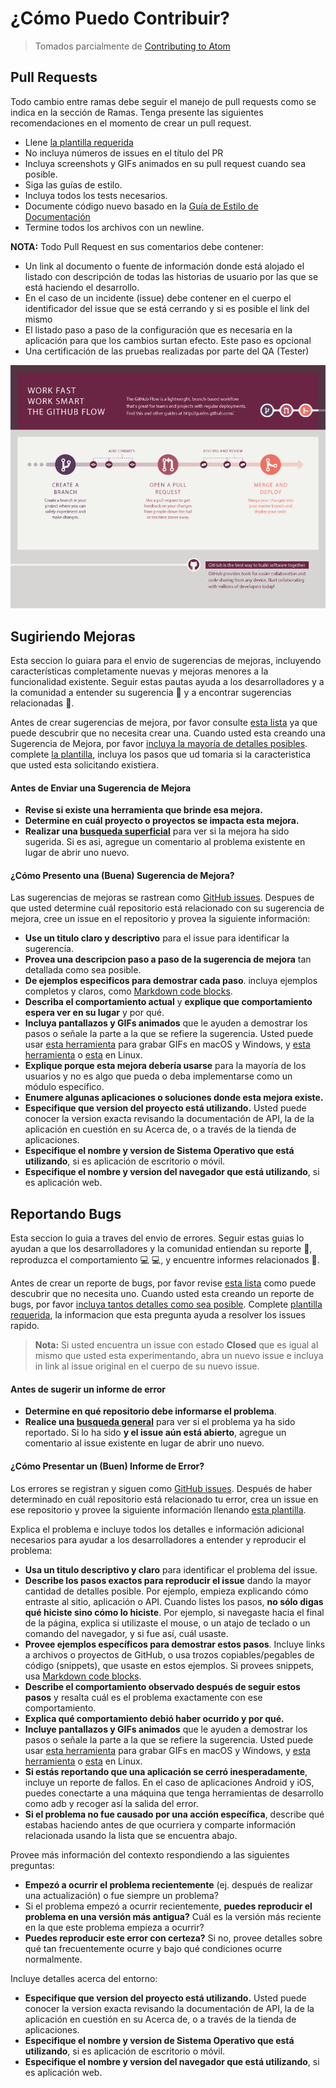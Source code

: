 # ¿Cómo Puedo Contribuir?

> Tomados parcialmente de [Contributing to Atom](https://github.com/atom/atom/blob/master/CONTRIBUTING.md)

## Pull Requests

Todo cambio entre ramas debe seguir el manejo de pull requests como se indica en la sección de Ramas. Tenga presente las siguientes recomendaciones en el momento de crear un pull request.

* Llene [la plantilla requerida](https://github.com/atom/atom/blob/master/PULL_REQUEST_TEMPLATE.md)
* No incluya números de issues en el título del PR
* Incluya screenshots y GIFs animados en su pull request cuando sea posible.
* Siga las guías de estilo.
* Incluya todos los tests necesarios.
* Documente código nuevo basado en la [Guía de Estilo de Documentación](../style/COMMITS_DOCUMENTATION.md)
* Termine todos los archivos con un newline.

**NOTA:** Todo Pull Request en sus comentarios debe contener:
* Un link al documento o fuente de información donde está alojado el listado con descripción de todas las historias de usuario por las que se está haciendo el desarrollo.
* En el caso de un incidente (issue) debe contener en el cuerpo el identificador del issue que se está cerrando y si es posible el link del mismo
* El listado paso a paso de la configuración que es necesaria en la aplicación para que los cambios surtan efecto. Este paso es opcional
* Una certificación de las pruebas realizadas por parte del QA (Tester)

![Git Workflow](../assets/img/git-flow-infographics.png)

## Sugiriendo Mejoras

Esta seccion lo guiara para el envio de sugerencias de mejoras, incluyendo características completamente nuevas y mejoras menores a la funcionalidad existente. Seguir estas pautas ayuda a los desarrolladores y a la comunidad a entender su sugerencia :pencil: y a encontrar sugerencias relacionadas :mag_right:.

Antes de crear sugerencias de mejora, por favor consulte [esta lista](#antes-de-enviar-una-sugerencia-de-mejora) ya que puede descubrir que no necesita crear una. Cuando usted esta creando una Sugerencia de Mejora, por favor [incluya la mayoría de detalles posibles](#cómo-presento-una-buena-sugerencia-de-mejora). complete [la plantilla](ISSUE_TEMPLATE.md), incluya los pasos que ud tomaria si la caracteristica que usted esta solicitando existiera.

#### Antes de Enviar una Sugerencia de Mejora

* **Revise si existe una herramienta que brinde esa mejora.**
* **Determine en cuál proyecto o proyectos se impacta esta mejora.**
* **Realizar una [busqueda superficial](https://github.com/search?q=+is%3Aissue+user%3Auniandesdsit)** para ver si la mejora ha sido sugerida. Si es asi, agregue un comentario al problema existente en lugar de abrir uno nuevo.

#### ¿Cómo Presento una (Buena) Sugerencia de Mejora?

Las sugerencias de mejoras se rastrean como [GitHub issues](https://guides.github.com/features/issues/). Despues de que usted determine cuál repositorio está relacionado con su sugerencia de mejora, cree un issue en el repositorio y provea la siguiente información:

* **Use un titulo claro y descriptivo** para el issue para identificar la sugerencia.
* **Provea una descripcion paso a paso de la sugerencia de mejora** tan detallada como sea posible.
* **De ejemplos especificos para demostrar cada paso**. incluya ejemplos completos y claros, como [Markdown code blocks](https://help.github.com/articles/markdown-basics/#multiple-lines).
* **Describa el comportamiento actual** y **explique que comportamiento espera ver en su lugar** y por qué.
* **Incluya pantallazos y GIFs animados** que le ayuden a demostrar los pasos o señale la parte a la que se refiere la sugerencia. Usted puede usar [esta herramienta](https://www.cockos.com/licecap/) para grabar GIFs en macOS y Windows, y [esta herramienta](https://github.com/colinkeenan/silentcast) o [esta](https://github.com/GNOME/byzanz) en Linux.
* **Explique porque esta mejora debería usarse** para la mayoría de los usuarios y no es algo que pueda o deba implementarse como un módulo específico.
* **Enumere algunas aplicaciones o soluciones donde esta mejora existe.**
* **Especifique que version del proyecto está utilizando.** Usted puede conocer la version exacta revisando la documentación de API, la de la aplicación en cuestión en su Acerca de, o a través de la tienda de aplicaciones.
* **Especifique el nombre y version de Sistema Operativo que está utilizando**, si es aplicación de escritorio o móvil.
* **Especifique el nombre y version del navegador que está utilizando**, si es aplicación web.

## Reportando Bugs

Esta seccion lo guia a traves del envio de errores. Seguir estas guias lo ayudan a que los desarrolladores y la comunidad entiendan su reporte :pencil:, reproduzca el comportamiento :computer: :computer:, y encuentre informes relacionados :mag_right:.

Antes de crear un reporte de bugs, por favor revise [esta lista](#antes-de-sugerir-un-informe-de-error) como puede descubrir que no necesita uno. Cuando usted esta creando un reporte de bugs, por favor [incluya tantos detalles como sea posible](#cómo-presentar-un-buen-informe-de-error). Complete [plantilla requerida](ISSUE_TEMPLATE.md), la informacion que esta pregunta ayuda a resolver los issues rapido.

> **Nota:** Si usted encuentra un issue con estado **Closed** que es igual al mismo que usted esta experimentando, abra un nuevo issue e incluya in link al issue original en el cuerpo de su nuevo issue.

#### Antes de sugerir un informe de error

* **Determine en qué repositorio debe informarse el problema**.
* **Realice una [busqueda general](https://github.com/search?q=+is%3Aissue+user%3Auniandesdsit)** para ver si el problema ya ha sido reportado. Si lo ha sido **y el issue aún está abierto**, agregue un comentario al issue existente en lugar de abrir uno nuevo.

#### ¿Cómo Presentar un (Buen) Informe de Error?

Los errores se registran y siguen como [GitHub issues](https://guides.github.com/features/issues/). Después de haber determinado en cuál repositorio está relacionado tu error, crea un issue en ese repositorio y provee la siguiente información llenando [esta plantilla](ISSUE_TEMPLATE.md).

Explica el problema e incluye todos los detalles e información adicional necesarios para ayudar a los desarrolladores a entender y reproducir el problema:

* **Usa un titulo descriptivo y claro** para identificar el problema del issue.
* **Describe los pasos exactos para reproducir el issue** dando la mayor cantidad de detalles posible. Por ejemplo, empieza explicando cómo entraste al sitio, aplicación o API. Cuando listes los pasos, **no sólo digas qué hiciste sino cómo lo hiciste**. Por ejemplo, si navegaste hacia el final de la página, explica si utilizaste el mouse, o un atajo de teclado o un comando del navegador, y si fue así, cuál usaste.
* **Provee ejemplos específicos para demostrar estos pasos**. Incluye links a archivos o proyectos de GitHub, o usa trozos copiables/pegables de código (snippets), que usaste en estos ejemplos. Si provees snippets, usa [Markdown code blocks](https://help.github.com/articles/markdown-basics/#multiple-lines).
* **Describe el comportamiento observado después de seguir estos pasos** y resalta cuál es el problema exactamente con ese comportamiento.
* **Explica qué comportamiento debió haber ocurrido y por qué.**
* **Incluye pantallazos y GIFs animados** que le ayuden a demostrar los pasos o señale la parte a la que se refiere la sugerencia. Usted puede usar [esta herramienta](https://www.cockos.com/licecap/) para grabar GIFs en macOS y Windows, y [esta herramienta](https://github.com/colinkeenan/silentcast) o [esta](https://github.com/GNOME/byzanz) en Linux.
* **Si estás reportando que una aplicación se cerró inesperadamente**, incluye un reporte de fallos. En el caso de aplicaciones Android y iOS, puedes conectarte a una máquina que tenga herramientas de desarrollo como adb y recoger así la salida del error.
* **Si el problema no fue causado por una acción específica**, describe qué estabas haciendo antes de que ocurriera y comparte información relacionada usando la lista que se encuentra abajo.

Provee más información del contexto respondiendo a las siguientes preguntas:

* **Empezó a ocurrir el problema recientemente** (ej. después de realizar una actualización) o fue siempre un problema?
* Si el problema empezó a ocurrir recientemente, **puedes reproducir el problema en una versión más antigua?** Cuál es la versión más reciente en la que este problema empieza a ocurrir?
* **Puedes reproducir este error con certeza?** Si no, provee detalles sobre qué tan frecuentemente ocurre y bajo qué condiciones ocurre normalmente.

Incluye detalles acerca del entorno:

* **Especifique que version del proyecto está utilizando.** Usted puede conocer la version exacta revisando la documentación de API, la de la aplicación en cuestión en su Acerca de, o a través de la tienda de aplicaciones.
* **Especifique el nombre y version de Sistema Operativo que está utilizando**, si es aplicación de escritorio o móvil.
* **Especifique el nombre y version del navegador que está utilizando**, si es aplicación web.
